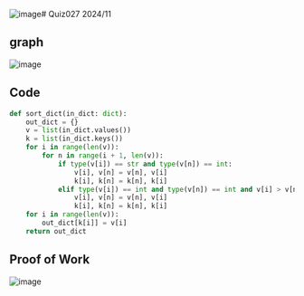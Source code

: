 ![image](https://github.com/user-attachments/assets/b5a88446-78af-4bc6-9ecd-ddc361c24eb7)# Quiz027 2024/11

## graph
![image](https://github.com/user-attachments/assets/cd64aa30-fdeb-4a2d-bf47-b805adc96797)

## Code
```.py
def sort_dict(in_dict: dict):
    out_dict = {}
    v = list(in_dict.values())
    k = list(in_dict.keys())
    for i in range(len(v)):
        for n in range(i + 1, len(v)):
            if type(v[i]) == str and type(v[n]) == int:
                v[i], v[n] = v[n], v[i]
                k[i], k[n] = k[n], k[i]
            elif type(v[i]) == int and type(v[n]) == int and v[i] > v[n]:
                v[i], v[n] = v[n], v[i]
                k[i], k[n] = k[n], k[i]
    for i in range(len(v)):
        out_dict[k[i]] = v[i]
    return out_dict
```

## Proof of Work
![image](https://github.com/user-attachments/assets/87813da6-6502-4f52-8558-8c6411333b02)

